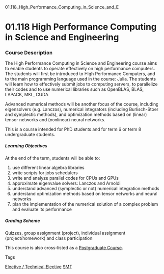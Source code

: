 01.118_High_Performance_Computing_in_Science_and_E



01.118 High Performance Computing in Science and Engineering
============================================================

### Course Description



The High Performance Computing in Science and Engineering course aims to enable students to operate effectively on high performance computers. The students will first be introduced to High Performance Computers, and to the main programming language used in the course: Julia. The students will learn how to effectively submit jobs to computing servers, to parallelize their codes and to use numerical libraries such as OpenBLAS, BLAS, LAPACK, MKL, CUDA.




Advanced numerical methods will be another focus of the course, including eigensolvers (e.g. Lanczos), numerical integrators (including Burlisch-Stoer and symplectic methods), and optimization methods based on (linear) tensor networks and (nonlinear) neural networks.




This is a course intended for PhD students and for term 6 or term 8 undergraduate students.



##### **Learning Objectives**



At the end of the term, students will be able to:



1. use different linear algebra libraries
2. write scripts for jobs schedulers
3. write and analyze parallel codes for CPUs and GPUs
4. approximate eigenvalue solvers: Lanczos and Arnoldi
5. understand advanced (symplectic or not) numerical integration methods
6. understand optimization methods based on tensor networks and neural networks
7. plan the implementation of the numerical solution of a complex problem and evaluate its performance


##### **Grading Scheme**



Quizzes, group assignment (project), individual assignment (project/homework) and class participation




This course is also cross-listed as a [Postgraduate Course](https://smt.sutd.edu.sg/education/graduate/courses/99-504-high-performance-computing-in-science-and-engineering).

Tags

[Elective / Technical Elective](/education/undergraduate/courses/?course-type=853)
[SMT](/education/undergraduate/courses/?pillar-cluster=45)

